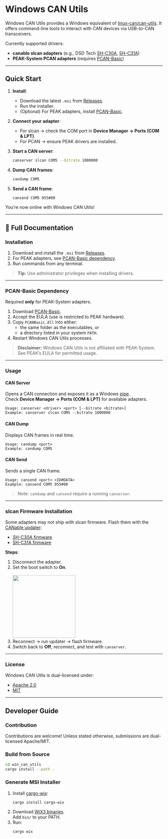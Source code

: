 # Windows CAN Utils

Windows CAN Utils provides a Windows equivalent of [linux-can/can-utils](https://github.com/linux-can/can-utils). It offers command-line tools to interact with CAN devices via USB-to-CAN transceivers.

Currently supported drivers:  
- **canable slcan adapters** (e.g., DSD Tech [SH-C30A](https://www.deshide.com/product-details_SH-C30A.html), [SH-C31A](https://www.deshide.com/product-details_SH-C31A.html))  
- **PEAK-System PCAN adapters** (requires [PCAN-Basic](https://www.peak-system.com/PCAN-Basic.239.0.html?&L=1))  

---

## Quick Start

1. **Install**:  
   - Download the latest `.msi` from [Releases](https://github.com/Cyborg-Dynamics-Engineering/win-can-utils/releases).  
   - Run the installer.  
   - (Optional) For PEAK adapters, install [PCAN-Basic](https://www.peak-system.com/PCAN-Basic.239.0.html?&L=1).  

2. **Connect your adapter**:  
   - For slcan → check the COM port in **Device Manager → Ports (COM & LPT)**.  
   - For PCAN → ensure PEAK drivers are installed.  

3. **Start a CAN server**:  
   ```sh
   canserver slcan COM5 --bitrate 1000000
   ```

4. **Dump CAN frames**:  
   ```sh
   candump COM5
   ```

5. **Send a CAN frame**:  
   ```sh
   cansend COM5 055#00
   ```

You’re now online with Windows CAN Utils!

---

## 📖 Full Documentation

### Installation
1. Download and install the `.msi` from [Releases](https://github.com/Cyborg-Dynamics-Engineering/win-can-utils/releases).  
2. For PEAK adapters, see [PCAN-Basic dependency](#pcan-basic-dependency).  
3. Run commands from any terminal.  

> **Tip:** Use administrator privileges when installing drivers.

---

### PCAN-Basic Dependency

Required **only** for PEAK-System adapters.  

1. Download [PCAN-Basic](https://www.peak-system.com/PCAN-Basic.239.0.html?&L=1).  
2. Accept the EULA (use is restricted to PEAK hardware).  
3. Copy `PCANBasic.dll` into either:  
   - the same folder as the executables, or  
   - a directory listed in your system `PATH`.  
4. Restart Windows CAN Utils processes.  

> **Disclaimer:** Windows CAN Utils is not affiliated with PEAK-System. See PEAK’s EULA for permitted usage.

---

### Usage

#### CAN Server
Opens a CAN connection and exposes it as a Windows [pipe](https://learn.microsoft.com/en-us/windows/win32/ipc/pipes).  
Check **Device Manager → Ports (COM & LPT)** for available adapters.

```
Usage: canserver <driver> <port> [--bitrate <bitrate>]
Example: canserver slcan COM5 --bitrate 1000000
```

#### CAN Dump
Displays CAN frames in real time.  
```
Usage: candump <port>
Example: candump COM5
```

#### CAN Send
Sends a single CAN frame.  
```
Usage: cansend <port> <ID#DATA>
Example: cansend COM5 055#00
```

> Note: `candump` and `cansend` require a running `canserver`.

---

### slcan Firmware Installation

Some adapters may not ship with slcan firmware. Flash them with the [CANable updater](https://canable.io/updater/):  

- [SH-C30A firmware](https://canable.io/updater/canable1.html)  
- [SH-C31A firmware](https://canable.io/updater/canable2.html)  

**Steps**:  
1. Disconnect the adapter.  
2. Set the boot switch to **On**.  
   <br><img src="https://github.com/user-attachments/assets/154c4837-61d0-402f-9a38-76f50d5a5f81" width="200">  
3. Reconnect → run updater → flash firmware.  
4. Switch back to **Off**, reconnect, and test with `canserver`.  

---

### License
Windows CAN Utils is dual-licensed under:  
- [Apache 2.0](http://www.apache.org/licenses/LICENSE-2.0)  
- [MIT](http://opensource.org/licenses/MIT)  

---

## Developer Guide

### Contribution
Contributions are welcome! Unless stated otherwise, submissions are dual-licensed Apache/MIT.

### Build from Source
```sh
cd win_can_utils
cargo install --path .
```

### Generate MSI Installer
1. Install [cargo-wix](https://github.com/volks73/cargo-wix):  
   ```sh
   cargo install cargo-wix
   ```
2. Download [WiX3 binaries](https://github.com/wixtoolset/wix3/releases).  
   Add `bin/` to your PATH.  
3. Run:  
   ```sh
   cargo wix
   ```
